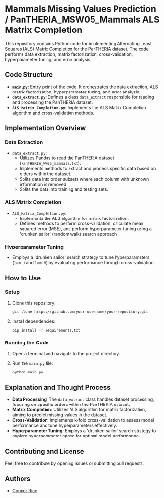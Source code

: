# Mammals Missing Values Prediction / PanTHERIA_MSW05_Mammals ALS Matrix Completion

This repository contains Python code for implementing Alternating Least Squares (ALS) Matrix Completion for the PanTHERIA dataset. The code performs data extraction, matrix factorization, cross-validation, hyperparameter tuning, and error analysis.

## Code Structure

- **`main.py`**: Entry point of the code. It orchestrates the data extraction, ALS matrix factorization, hyperparameter tuning, and error analysis.
- **`data_extract.py`**: Defines a class `data_extract` responsible for reading and processing the PanTHERIA dataset.
- **`ALS_Matrix_Completion.py`**: Implements the ALS Matrix Completion algorithm and cross-validation methods.

## Implementation Overview

### Data Extraction

- `data_extract.py`:
    - Utilizes Pandas to read the PanTHERIA dataset (`PanTHERIA_WR05_mammals.txt`).
    - Implements methods to extract and process specific data based on orders within the dataset.
    - Splits data into order subsets where each column with unknown information is removed
    - Splits the data into training and testing sets.

### ALS Matrix Completion

- `ALS_Matrix_Completion.py`:
    - Implements the ALS algorithm for matrix factorization.
    - Defines methods to perform cross-validation, calculate mean squared error (MSE), and perform hyperparameter tuning using a 'drunken sailor' (random walk) search approach.

### Hyperparameter Tuning

- Employs a 'drunken sailor' search strategy to tune hyperparameters (`lam_U` and `lam_V`) by evaluating performance through cross-validation.

## How to Use

### Setup

1. Clone this repository:

    ```bash
    git clone https://github.com/your-username/your-repository.git
    ```

2. Install dependencies:

    ```bash
    pip install -r requirements.txt
    ```

### Running the Code

1. Open a terminal and navigate to the project directory.
2. Run the `main.py` file:

    ```bash
    python main.py
    ```

## Explanation and Thought Process

- **Data Processing**: The `data_extract` class handles dataset processing, focusing on specific orders within the PanTHERIA dataset.
- **Matrix Completion**: Utilizes ALS algorithm for matrix factorization, aiming to predict missing values in the dataset.
- **Cross-Validation**: Implements k-fold cross-validation to assess model performance and tune hyperparameters effectively.
- **Hyperparameter Tuning**: Employs a 'drunken sailor' search strategy to explore hyperparameter space for optimal model performance.

## Contributing and License

Feel free to contribute by opening issues or submitting pull requests.

## Authors

- [Connor Rice](https://github.com/ConnorJamesRice)
